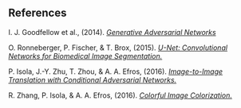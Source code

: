 ## References

I. J. Goodfellow et al., (2014). [*Generative Adversarial Networks*](https://arxiv.org/pdf/1406.2661)

O. Ronneberger, P. Fischer, & T. Brox, (2015). [*U-Net: Convolutional Networks for Biomedical Image Segmentation.*](https://arxiv.org/abs/1505.04597)


P. Isola, J.-Y. Zhu, T. Zhou, & A. A. Efros, (2016). [*Image-to-Image Translation with Conditional Adversarial Networks.*](https://arxiv.org/abs/1611.07004)


R. Zhang, P. Isola, & A. A. Efros, (2016). [*Colorful Image Colorization.*](https://arxiv.org/abs/1603.08511)
